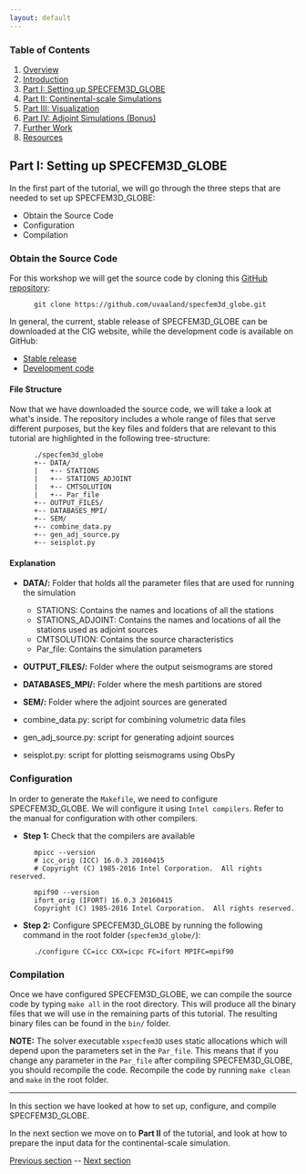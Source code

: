 ```yaml
---
layout: default
---
```


### Table of Contents
1. [Overview](/index.md)
2. [Introduction](/intro_specfem.md)
3. [Part I: Setting up SPECFEM3D_GLOBE](/setup_specfem3d.md)
4. [Part II: Continental-scale Simulations](/prepare_data.md)
5. [Part III: Visualization](/vis_seismo.md)
6. [Part IV: Adjoint Simulations (Bonus)](/run_adj_solver.md)
7. [Further Work](/further_work.md)
8. [Resources](/resources.md)


## Part I: Setting up SPECFEM3D_GLOBE

In the first part of the tutorial, we will go through the three steps that are
needed to set up SPECFEM3D_GLOBE:
* Obtain the Source Code
* Configuration
* Compilation

### Obtain the Source Code <a name="source_code"></a>

For this workshop we will get the source code by cloning this [GitHub repository](https://github.com/uvaaland/specfem3d_globe):

```shell
      git clone https://github.com/uvaaland/specfem3d_globe.git
```

In general, the current, stable release of SPECFEM3D_GLOBE can be downloaded at
the CIG website, while the development code is available on GitHub:
* [Stable release](https://geodynamics.org/cig/software/specfem3d_globe/)
* [Development code](https://github.com/geodynamics/specfem3d_globe)


#### File Structure
Now that we have downloaded the source code, we will take a look at what's
inside. The repository includes a whole range of files that serve different
purposes, but the key files and folders that are relevant to this tutorial are
highlighted in the following tree-structure:


```
      ./specfem3d_globe
      +-- DATA/
      |   +-- STATIONS
      |   +-- STATIONS_ADJOINT
      |   +-- CMTSOLUTION
      |   +-- Par_file
      +-- OUTPUT_FILES/
      +-- DATABASES_MPI/
      +-- SEM/
      +-- combine_data.py
      +-- gen_adj_source.py
      +-- seisplot.py
```

#### Explanation
* **DATA/:**  Folder that holds all the parameter files that are used for running the simulation

  * STATIONS: Contains the names and locations of all the stations
  * STATIONS_ADJOINT: Contains the names and locations of all the stations used as adjoint sources
  * CMTSOLUTION: Contains the source characteristics
  * Par_file: Contains the simulation parameters

* **OUTPUT_FILES/:** Folder where the output seismograms are stored
* **DATABASES_MPI/:** Folder where the mesh partitions are stored
* **SEM/:** Folder where the adjoint sources are generated
* combine_data.py: script for combining volumetric data files
* gen_adj_source.py: script for generating adjoint sources
* seisplot.py: script for plotting seismograms using ObsPy

### Configuration
In order to generate the `Makefile`, we need to configure SPECFEM3D_GLOBE. We
will configure it using `Intel compilers`. Refer to the manual for
configuration with other compilers.

* **Step 1:** Check that the compilers are available

```shell
      mpicc --version
      # icc_orig (ICC) 16.0.3 20160415
      # Copyright (C) 1985-2016 Intel Corporation.  All rights reserved.
      
      mpif90 --version
      ifort_orig (IFORT) 16.0.3 20160415
      Copyright (C) 1985-2016 Intel Corporation.  All rights reserved.
```

* **Step 2:** Configure SPECFEM3D_GLOBE by running the following command in the root folder (`specfem3d_globe/`):

```shell
      ./configure CC=icc CXX=icpc FC=ifort MPIFC=mpif90
```

### Compilation
Once we have configured SPECFEM3D_GLOBE, we can compile the source code by
typing `make all` in the root directory. This will produce all the binary files
that we will use in the remaining parts of this tutorial. The resulting binary
files can be found in the `bin/` folder.

**NOTE:** The solver executable `xspecfem3D` uses static allocations which will
depend upon the parameters set in the `Par_file`. This means that if you change any
parameter in the `Par_file` after compiling SPECFEM3D_GLOBE, you should
recompile the code. Recompile the code by running `make clean` and
`make` in the root folder.

---
In this section we have looked at how to set up, configure, and compile
SPECFEM3D_GLOBE.

In the next section we move on to **Part II** of the tutorial, and
look at how to prepare the input data for the continental-scale simulation.

[Previous section](/intro_specfem.md) -- [Next section](/prepare_data.md)
